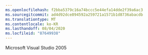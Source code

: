 ```yaml
---
ms.openlocfilehash: f2bba5379c16a74bccc5e44efa14dde2f39a6ac3
ms.sourcegitcommit: ad4d92dce894592a259721a1571b1d8736abacdb
ms.translationtype: MT
ms.contentlocale: ko-KR
ms.lasthandoff: 08/04/2020
ms.locfileid: "87649938"
---
```

Microsoft Visual Studio 2005
